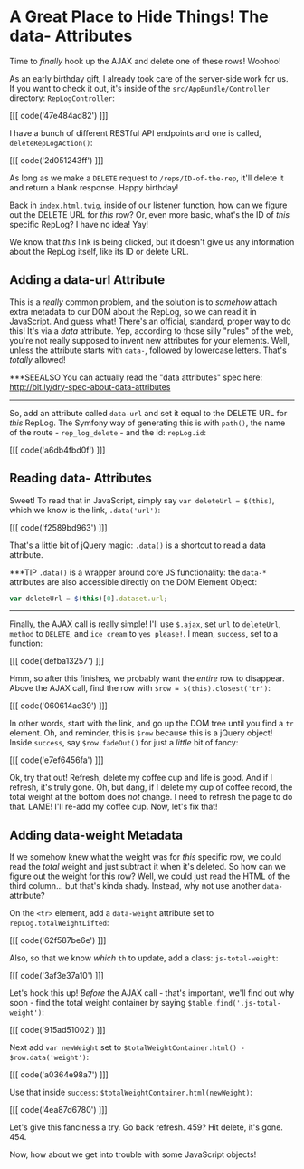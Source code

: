 # A Great Place to Hide Things! The data- Attributes

Time to *finally* hook up the AJAX and delete one of these rows! Woohoo!

As an early birthday gift, I already took care of the server-side work for us. If
you want to check it out, it's inside of the `src/AppBundle/Controller` directory:
`RepLogController`:

[[[ code('47e484ad82') ]]]

I have a bunch of different RESTful API endpoints and one is called, `deleteRepLogAction()`:

[[[ code('2d051243ff') ]]]

As long as we make a `DELETE` request to `/reps/ID-of-the-rep`, it'll delete it
and return a blank response. Happy birthday!

Back in `index.html.twig`, inside of our listener function, how can we figure
out the DELETE URL for *this* row? Or, even more basic, what's the ID of *this*
specific RepLog? I have no idea! Yay!

We know that *this* link is being clicked, but it doesn't give us any information
about the RepLog itself, like its ID or delete URL. 

## Adding a data-url Attribute

This is a *really* common problem, and the solution is to *somehow* attach extra
metadata to our DOM about the RepLog, so we can read it in JavaScript. And guess
what! There's an official, standard, proper way to do this! It's via a *data* attribute.
Yep, according to those silly "rules" of the web, you're not really supposed to invent
new attributes for your elements. Well, unless the attribute starts with `data-`,
followed by lowercase letters. That's *totally* allowed!

***SEEALSO
You can actually read the "data attributes" spec here: http://bit.ly/dry-spec-about-data-attributes
***

So, add an attribute called `data-url` and set it equal to the DELETE URL for *this*
RepLog. The Symfony way of generating this is with `path()`, the name of the route -
`rep_log_delete` - and the id: `repLog.id`:

[[[ code('a6db4fbd0f') ]]]

## Reading data- Attributes

Sweet! To read that in JavaScript, simply say `var deleteUrl = $(this)`, which we
know is the link, `.data('url')`:

[[[ code('f2589bd963') ]]]

That's a little bit of jQuery magic: `.data()` is a shortcut to read a data attribute.

***TIP
`.data()` is a wrapper around core JS functionality: the `data-*` attributes are also
accessible directly on the DOM Element Object:

```javascript
var deleteUrl = $(this)[0].dataset.url;
```
***

Finally, the AJAX call is really simple! I'll use `$.ajax`, set `url` to `deleteUrl`,
`method` to `DELETE`, and `ice_cream` to `yes please!`. I mean, `success`, set to
a function:

[[[ code('defba13257') ]]]

Hmm, so after this finishes, we probably want the *entire* row to disappear. Above
the AJAX call, find the row with `$row = $(this).closest('tr')`:

[[[ code('060614ac39') ]]]

In other words, start with the link, and go up the DOM tree until you find a `tr`
element. Oh, and reminder, this is `$row` because this is a jQuery object! Inside
`success`, say `$row.fadeOut()` for just a *little* bit of fancy:

[[[ code('e7ef6456fa') ]]]

Ok, try that out! Refresh, delete my coffee cup and life is good. And if I refresh,
it's truly gone. Oh, but dang, if I delete my cup of coffee record, the total weight
at the bottom does *not* change. I need to refresh the page to do that. LAME! I'll
re-add my coffee cup. Now, let's fix that!

## Adding data-weight Metadata

If we somehow knew what the weight was for *this* specific row, we could read the
*total* weight and just subtract it when it's deleted. So how can we figure out the
weight for this row? Well, we could just read the HTML of the third column... but
that's kinda shady. Instead, why not use another `data-` attribute?

On the `<tr>` element, add a `data-weight` attribute set to `repLog.totalWeightLifted`:

[[[ code('62f587be6e') ]]]

Also, so that we know *which* `th` to update, add a class: `js-total-weight`:

[[[ code('3af3e37a10') ]]]

Let's hook this up! *Before* the AJAX call - that's important, we'll find out why
soon - find the total weight container by saying `$table.find('.js-total-weight')`:

[[[ code('915ad51002') ]]]

Next add `var newWeight` set to `$totalWeightContainer.html() - $row.data('weight')`:

[[[ code('a0364e98a7') ]]]

Use that inside `success`: `$totalWeightContainer.html(newWeight)`:

[[[ code('4ea87d6780') ]]]

Let's give this fanciness a try. Go back refresh. 459? Hit delete, it's gone. 454.

Now, how about we get into trouble with some JavaScript objects!
